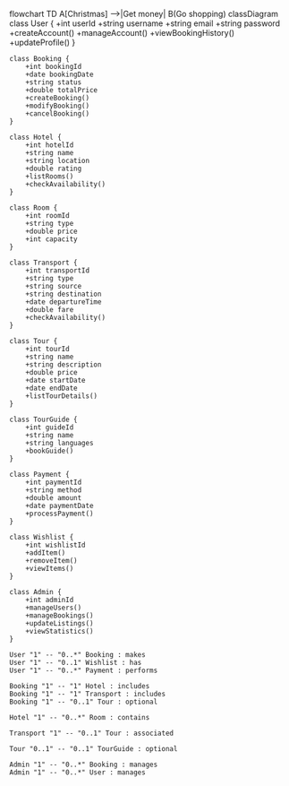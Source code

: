 flowchart TD
    A[Christmas] -->|Get money| B(Go shopping)
classDiagram
    class User {
        +int userId
        +string username
        +string email
        +string password
        +createAccount()
        +manageAccount()
        +viewBookingHistory()
        +updateProfile()
    }

    class Booking {
        +int bookingId
        +date bookingDate
        +string status
        +double totalPrice
        +createBooking()
        +modifyBooking()
        +cancelBooking()
    }

    class Hotel {
        +int hotelId
        +string name
        +string location
        +double rating
        +listRooms()
        +checkAvailability()
    }

    class Room {
        +int roomId
        +string type
        +double price
        +int capacity
    }

    class Transport {
        +int transportId
        +string type
        +string source
        +string destination
        +date departureTime
        +double fare
        +checkAvailability()
    }

    class Tour {
        +int tourId
        +string name
        +string description
        +double price
        +date startDate
        +date endDate
        +listTourDetails()
    }

    class TourGuide {
        +int guideId
        +string name
        +string languages
        +bookGuide()
    }

    class Payment {
        +int paymentId
        +string method
        +double amount
        +date paymentDate
        +processPayment()
    }

    class Wishlist {
        +int wishlistId
        +addItem()
        +removeItem()
        +viewItems()
    }

    class Admin {
        +int adminId
        +manageUsers()
        +manageBookings()
        +updateListings()
        +viewStatistics()
    }

    User "1" -- "0..*" Booking : makes
    User "1" -- "0..1" Wishlist : has
    User "1" -- "0..*" Payment : performs
    
    Booking "1" -- "1" Hotel : includes
    Booking "1" -- "1" Transport : includes
    Booking "1" -- "0..1" Tour : optional
    
    Hotel "1" -- "0..*" Room : contains
    
    Transport "1" -- "0..1" Tour : associated
    
    Tour "0..1" -- "0..1" TourGuide : optional
    
    Admin "1" -- "0..*" Booking : manages
    Admin "1" -- "0..*" User : manages
